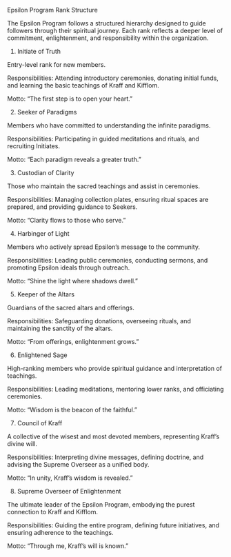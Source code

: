 Epsilon Program Rank Structure

The Epsilon Program follows a structured hierarchy designed to guide followers through their spiritual journey. Each rank reflects a deeper level of commitment, enlightenment, and responsibility within the organization.

1. Initiate of Truth

Entry-level rank for new members.

Responsibilities: Attending introductory ceremonies, donating initial funds, and learning the basic teachings of Kraff and Kifflom.

Motto: “The first step is to open your heart.”

2. Seeker of Paradigms

Members who have committed to understanding the infinite paradigms.

Responsibilities: Participating in guided meditations and rituals, and recruiting Initiates.

Motto: “Each paradigm reveals a greater truth.”

3. Custodian of Clarity

Those who maintain the sacred teachings and assist in ceremonies.

Responsibilities: Managing collection plates, ensuring ritual spaces are prepared, and providing guidance to Seekers.

Motto: “Clarity flows to those who serve.”

4. Harbinger of Light

Members who actively spread Epsilon’s message to the community.

Responsibilities: Leading public ceremonies, conducting sermons, and promoting Epsilon ideals through outreach.

Motto: “Shine the light where shadows dwell.”

5. Keeper of the Altars

Guardians of the sacred altars and offerings.

Responsibilities: Safeguarding donations, overseeing rituals, and maintaining the sanctity of the altars.

Motto: “From offerings, enlightenment grows.”

6. Enlightened Sage

High-ranking members who provide spiritual guidance and interpretation of teachings.

Responsibilities: Leading meditations, mentoring lower ranks, and officiating ceremonies.

Motto: “Wisdom is the beacon of the faithful.”

7. Council of Kraff

A collective of the wisest and most devoted members, representing Kraff’s divine will.

Responsibilities: Interpreting divine messages, defining doctrine, and advising the Supreme Overseer as a unified body.

Motto: “In unity, Kraff’s wisdom is revealed.”

8. Supreme Overseer of Enlightenment

The ultimate leader of the Epsilon Program, embodying the purest connection to Kraff and Kifflom.

Responsibilities: Guiding the entire program, defining future initiatives, and ensuring adherence to the teachings.

Motto: “Through me, Kraff’s will is known.”